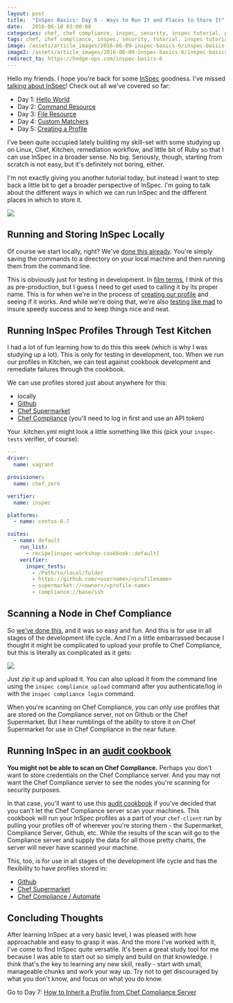 ```yaml
---
layout: post
title:  "InSpec Basics: Day 6 - Ways to Run It and Places to Store It"
date:   2016-06-10 03:00:00
categories: chef, chef compliance, inspec, security, inspec tutorial, profile, kitchen, cookbook
tags: chef, chef compliance, inspec, security, tutorial, inspec tutorial, profile, kitchen, cookbook
image: /assets/article_images/2016-06-09-inspec-basics-6/inspec-basics-6.jpg
image2: /assets/article_images/2016-06-09-inspec-basics-6/inspec-basics-6-mobile.jpg
redirect_to: https://hedge-ops.com/inspec-basics-6
---
```

Hello my friends. I hope you're back for some [InSpec](https://github.com/chef/inspec) goodness. I've missed [talking about InSpec](http://www.anniehedgie.com/inspec-basics-1)! Check out all we've covered so far:

  - Day 1: [Hello World](http://www.anniehedgie.com/inspec-basics-1) 
  - Day 2: [Command Resource](http://www.anniehedgie.com/inspec-basics-2)
  - Day 3: [File Resource](http://www.anniehedgie.com/inspec-basics-3)
  - Day 4: [Custom Matchers](http://www.anniehedgie.com/inspec-basics-4)
  - Day 5: [Creating a Profile](http://www.anniehedgie.com/inspec-basics-5)

I've been quite occupied lately building my skill-set with some studying up on Linux, Chef, Kitchen, remediation workflow, and little bit of Ruby so that I can use InSpec in a broader sense. No big. Seriously, though, starting from scratch is not easy, but it's definitely not boring, either. 

I'm not exactly giving you another tutorial today, but instead I want to step back a little bit to get a broader perspective of InSpec. I'm going to talk about the different ways in which we can run InSpec and the different places in which to store it. 

![](/assets/article_images/2016-06-09-inspec-basics-6/whereandhow.png)

## Running and Storing InSpec Locally
Of course we start locally, right? We've [done this already](http://www.anniehedgie.com/inspec-basics-1). You're simply saving the commands to a directory on your local machine and then running them from the command line.

This is obviously just for testing in development. In [film terms](http://www.anniehedgie.com/introduction), I think of this as pre-production, but I guess I need to get used to calling it by its proper name. This is for when we're in the process of [creating our profile](http://www.anniehedgie.com/inspec-basics-5) and seeing if it works. And while we're doing that, we're also [testing like mad](http://www.anniehedgie.com/red-green-refactor) to insure speedy success and to keep things nice and neat.

## Running InSpec Profiles Through Test Kitchen 
I had a lot of fun learning how to do this this week (which is why I was studying up a lot). This is only for testing in development, too. When we run our profiles in Kitchen, we can test against cookbook development and remediate failures through the cookbook.

We can use profiles stored just about anywhere for this: 

  - locally
  - [Github](https://github.com/)
  - [Chef Supermarket](https://supermarket.chef.io)
  - [Chef Compliance](http://www.anniehedgie.com/tour-of-chef-compliance) (you'll need to log in first and use an API token)
  
  Your .kitchen.yml might look a little something like this (pick your `inspec-tests` verifier, of course):

```yaml
---
driver:
  name: vagrant

provisioner:
  name: chef_zero

verifier: 
  name: inspec

platforms:
  - name: centos-6.7

suites:
  - name: default
    run_list:
      - recipe[inspec-workshop-cookbook::default]
    verifier:
      inspec_tests:
        - /Path/to/local/folder
        - https://github.com/<username>/<profilename>
        - supermarket://<owner>/<profile-name>
        - compliance://base/ssh
```

## Scanning a Node in Chef Compliance
So [we've done this](http://www.anniehedgie.com/tour-of-chef-compliance), and it was so easy and fun. And this is for use in all stages of the development life cycle. And I'm a little embarrassed because I thought it might be complicated to upload your profile to Chef Compliance, but this is literally as complicated as it gets:

![](/assets/article_images/2016-06-09-inspec-basics-6/upload.png)

Just zip it up and upload it. You can also upload it from the command line using the `inspec compliance upload` command after you authenticate/log in with the `inspec compliance login` command.

When you're scanning on Chef Compliance, you can only use profiles that are stored on the Compliance server, not on Github or the Chef Supermarket. But I hear rumblings of the ability to store it on Chef Supermarket for use in Chef Compliance in the near future.

## Running InSpec in an [audit cookbook](https://github.com/chef-cookbooks/audit)
**You might not be able to scan on Chef Compliance.** Perhaps you don't want to store credentials on the Chef Compliance server. And you may not want the Chef Compliance server to see the nodes you're scanning for security purposes. 

In that case, you'll want to use this [audit cookbook](https://github.com/chef-cookbooks/audit) if you've decided that you can't let the Chef Compliance server scan your machines. This cookbook will run your InSpec profiles as a part of your `chef-client` run by pulling your profiles off of wherever you're storing them - the Supermarket, Compliance Server, Github, etc. While the results of the scan will go to the Compliance server and supply the data for all those pretty charts, the server will never have scanned your machine.

This, too, is for use in all stages of the development life cycle and has the flexibility to have profiles stored in: 

  - [Github](https://github.com/)
  - [Chef Supermarket](https://supermarket.chef.io)
  - [Chef Compliance / Automate](http://www.anniehedgie.com/tour-of-chef-compliance)

## Concluding Thoughts
After learning InSpec at a very basic level, I was pleased with how approachable and easy to grasp it was. And the more I've worked with it, I've come to find InSpec quite versatile. It's been a great study tool for me because I was able to start out so simply and build on that knowledge. I think that's the key to learning any new skill, really - start with small, manageable chunks and work your way up. Try not to get discouraged by what you don't know, and focus on what you do know. 

Go to Day 7: [How to Inherit a Profile from Chef Compliance Server](http://www.anniehedgie.com/inspec-basics-7)